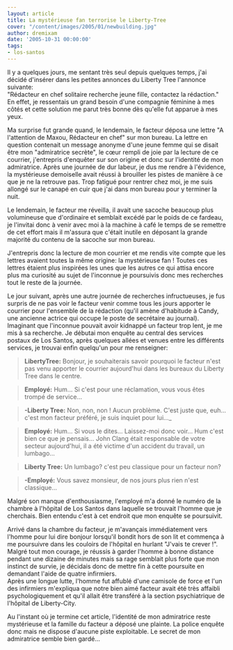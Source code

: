 ```yaml
---
layout: article
title: La mystérieuse fan terrorise le Liberty-Tree
cover: "/content/images/2005/01/newbuilding.jpg"
author: dremixam
date: '2005-10-31 00:00:00'
tags:
- los-santos
---
```


Il y a quelques jours, me sentant très seul depuis quelques temps, j'ai décidé d'insérer dans les petites annonces du Liberty Tree l'annonce suivante:  
"Rédacteur en chef solitaire recherche jeune fille, contactez la rédaction."  
En effet, je ressentais un grand besoin d'une compagnie féminine à mes côtés et cette solution me parut très bonne dès qu'elle fut apparue à mes yeux.

Ma surprise fut grande quand, le lendemain, le facteur déposa une lettre "A l'attention de Maxou, Rédacteur en chef" sur mon bureau. La lettre en question contenait un message anonyme d'une jeune femme qui se disait être mon "admiratrice secrète", le cœur rempli de joie par la lecture de ce courrier, j'entrepris d'enquêter sur son origine et donc sur l'identité de mon admiratrice. Après une journée de dur labeur, je dus me rendre à l'évidence, la mystérieuse demoiselle avait réussi à brouiller les pistes de manière à ce que je ne la retrouve pas. Trop fatigué pour rentrer chez moi, je me suis allongé sur le canapé en cuir que j'ai dans mon bureau pour y terminer la nuit.

Le lendemain, le facteur me réveilla, il avait une sacoche beaucoup plus volumineuse que d'ordinaire et semblait excédé par le poids de ce fardeau, je l'invitai donc à venir avec moi à la machine à café le temps de se remettre de cet effort mais il m'assura que c'était inutile en déposant la grande majorité du contenu de la sacoche sur mon bureau.

J'entrepris donc la lecture de mon courrier et me rendis vite compte que les lettres avaient toutes la même origine: la mystérieuse fan ! Toutes ces lettres étaient plus inspirées les unes que les autres ce qui attisa encore plus ma curiosité au sujet de l'inconnue je poursuivis donc mes recherches tout le reste de la journée.

Le jour suivant, après une autre journée de recherches infructueuses, je fus surpris de ne pas voir le facteur venir comme tous les jours apporter le courrier pour l'ensemble de la rédaction (qu'il amène d'habitude à Candy, une ancienne actrice qui occupe le poste de secrétaire au journal). Imaginant que l'inconnue pouvait avoir kidnappé un facteur trop lent, je me mis à sa recherche. Je débutai mon enquête au central des services postaux de Los Santos, après quelques allées et venues entre les différents services, je trouvai enfin quelqu'un pour me renseigner:

> **LibertyTree:** Bonjour, je souhaiterais savoir pourquoi le facteur n'est pas venu apporter le courrier aujourd'hui dans les bureaux du Liberty Tree dans le centre.

> **Employé:** Hum... Si c'est pour une réclamation, vous vous êtes trompé de service...

> **-Liberty Tree:** Non, non, non ! Aucun problème. C'est juste que, euh... c'est mon facteur préféré, je suis inquiet pour lui...\_

> **Employé:** Hum... Si vous le dites... Laissez-moi donc voir... Hum c'est bien ce que je pensais... John Clang était responsable de votre secteur aujourd'hui, il a été victime d'un accident du travail, un lumbago...

> **Liberty Tree:** Un lumbago? c'est peu classique pour un facteur non?

> **-Employé:** Vous savez monsieur, de nos jours plus rien n'est classique...

Malgré son manque d'enthousiasme, l'employé m'a donné le numéro de la chambre à l'hôpital de Los Santos dans laquelle se trouvait l'homme que je cherchais. Bien entendu c'est à cet endroit que mon enquête se poursuivit.

Arrivé dans la chambre du facteur, je m'avançais immédiatement vers l'homme pour lui dire bonjour lorsqu'il bondit hors de son lit et commença à me poursuivre dans les couloirs de l'hôpital en hurlant "J'vais te crever !".  
Malgré tout mon courage, je réussis à garder l'homme à bonne distance pendant une dizaine de minutes mais sa rage semblait plus forte que mon instinct de survie, je décidais donc de mettre fin à cette poursuite en demandant l'aide de quatre infirmiers.  
Après une longue lutte, l'homme fut affublé d'une camisole de force et l'un des infirmiers m'expliqua que notre bien aimé facteur avait été très affaibli psychologiquement et qu'il allait être transféré à la section psychiatrique de l'hôpital de Liberty-City.

Au l'instant où je termine cet article, l'identité de mon admiratrice reste mystérieuse et la famille du facteur a déposé une plainte. La police enquête donc mais ne dispose d'aucune piste exploitable. Le secret de mon admiratrice semble bien gardé...